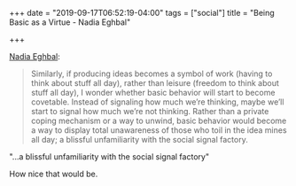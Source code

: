 +++
date = "2019-09-17T06:52:19-04:00"
tags = ["social"]
title = "Being Basic as a Virtue - Nadia Eghbal"

+++

[Nadia Eghbal](https://nadiaeghbal.com/basic):

> Similarly, if producing ideas becomes a symbol of work (having to think about stuff all day), rather than leisure (freedom to think about stuff all day), I wonder whether basic behavior will start to become covetable. Instead of signaling how much we’re thinking, maybe we’ll start to signal how much we’re not thinking. Rather than a private coping mechanism or a way to unwind, basic behavior would become a way to display total unawareness of those who toil in the idea mines all day; a blissful unfamiliarity with the social signal factory.

"...a blissful unfamiliarity with the social signal factory"

How nice that would be.
